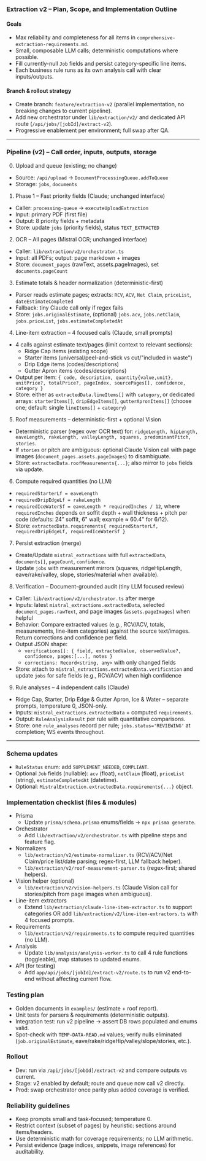 ### Extraction v2 – Plan, Scope, and Implementation Outline

#### Goals
- Max reliability and completeness for all items in `comprehensive-extraction-requirements.md`.
- Small, composable LLM calls; deterministic computations where possible.
- Fill currently-null `Job` fields and persist category-specific line items.
- Each business rule runs as its own analysis call with clear inputs/outputs.

#### Branch & rollout strategy
- Create branch: `feature/extraction-v2` (parallel implementation, no breaking changes to current pipeline).
- Add new orchestrator under `lib/extraction/v2/` and dedicated API route (`/api/jobs/[jobId]/extract-v2`).
- Progressive enablement per environment; full swap after QA.

---

### Pipeline (v2) – Call order, inputs, outputs, storage

0) Upload and queue (existing; no change)
- Source: `/api/upload` → `DocumentProcessingQueue.addToQueue`
- Storage: `jobs`, `documents`

1) Phase 1 – Fast priority fields (Claude; unchanged interface)
- Caller: `processing-queue` → `executeUploadExtraction`
- Input: primary PDF (first file)
- Output: 8 priority fields + metadata
- Store: update `jobs` (priority fields), status `TEXT_EXTRACTED`

2) OCR – All pages (Mistral OCR; unchanged interface)
- Caller: `lib/extraction/v2/orchestrator.ts`
- Input: all PDFs; output: page markdown + images
- Store: `document_pages` (rawText, assets.pageImages), set `documents.pageCount`

3) Estimate totals & header normalization (deterministic-first)
- Parser reads estimate pages; extracts: `RCV`, `ACV`, `Net Claim`, `priceList`, `dateEstimateCompleted`
- Fallback: tiny Claude call only if regex fails
- Store: `jobs.originalEstimate`, (optional) `jobs.acv`, `jobs.netClaim`, `jobs.priceList`, `jobs.estimateCompletedAt`

4) Line-item extraction – 4 focused calls (Claude, small prompts)
- 4 calls against estimate text/pages (limit context to relevant sections):
  - Ridge Cap items (existing scope)
  - Starter items (universal/peel-and-stick vs cut/"included in waste")
  - Drip Edge items (codes/descriptions)
  - Gutter Apron items (codes/descriptions)
- Output per item: `{ code, description, quantity{value,unit}, unitPrice?, totalPrice?, pageIndex, sourcePages[], confidence, category }`
- Store: either as `extractedData.lineItems[]` with `category`, or dedicated arrays: `starterItems[]`, `dripEdgeItems[]`, `gutterApronItems[]` (choose one; default: single `lineItems[]` + `category`)

5) Roof measurements – deterministic-first + optional Vision
- Deterministic parser (regex over OCR text) for: `ridgeLength, hipLength, eaveLength, rakeLength, valleyLength, squares, predominantPitch, stories`.
- If `stories` or pitch are ambiguous: optional Claude Vision call with page images (`document_pages.assets.pageImages`) to disambiguate.
- Store: `extractedData.roofMeasurements{...}`; also mirror to `jobs` fields via update.

6) Compute required quantities (no LLM)
- `requiredStarterLf = eaveLength`
- `requiredDripEdgeLf = rakeLength`
- `requiredIceWaterSf = eaveLength * requiredInches / 12`, where `requiredInches` depends on soffit depth + wall thickness + pitch per code (defaults: 24" soffit, 6" wall; example ≈ 60.4" for 6/12).
- Store: `extractedData.requirements{ requiredStarterLf, requiredDripEdgeLf, requiredIceWaterSf }`

7) Persist extraction (merge)
- Create/Update `mistral_extractions` with full `extractedData`, `documents[]`, `pageCount`, `confidence`.
- Update `jobs` with measurement mirrors (squares, ridgeHipLength, eave/rake/valley, slope, stories/material when available).

8) Verification – Document-grounded audit (tiny LLM focused review)
- Caller: `lib/extraction/v2/orchestrator.ts` after merge
- Inputs: latest `mistral_extractions.extractedData`, selected `document_pages.rawText`, and page images (`assets.pageImages`) when helpful
- Behavior: Compare extracted values (e.g., RCV/ACV, totals, measurements, line-item categories) against the source text/images. Return corrections and confidence per field.
- Output JSON shape:
  - `verifications[]: { field, extractedValue, observedValue?, confidence, pages:[...], notes }`
  - `corrections: Record<string, any>` with only changed fields
- Store: attach to `mistral_extractions.extractedData.verification` and update `jobs` for safe fields (e.g., RCV/ACV) when high confidence

9) Rule analyses – 4 independent calls (Claude)
- Ridge Cap, Starter, Drip Edge & Gutter Apron, Ice & Water – separate prompts, temperature 0, JSON-only.
- Inputs: `mistral_extractions.extractedData` + computed `requirements`.
- Output: `RuleAnalysisResult` per rule with quantitative comparisons.
- Store: one `rule_analyses` record per rule; `jobs.status='REVIEWING'` at completion; WS events throughout.

---

### Schema updates
- `RuleStatus` enum: add `SUPPLEMENT_NEEDED`, `COMPLIANT`.
- Optional `Job` fields (nullable): `acv` (float), `netClaim` (float), `priceList` (string), `estimateCompletedAt` (datetime).
- Optional: `MistralExtraction.extractedData.requirements{...}` object.

### Implementation checklist (files & modules)
- Prisma
  - Update `prisma/schema.prisma` enums/fields → `npx prisma generate`.
- Orchestrator
  - Add `lib/extraction/v2/orchestrator.ts` with pipeline steps and feature flag.
- Normalizers
  - `lib/extraction/v2/estimate-normalizer.ts` (RCV/ACV/Net Claim/price list/date parsing; regex-first, LLM fallback helper).
  - `lib/extraction/v2/roof-measurement-parser.ts` (regex-first; shared helpers).
- Vision helper (optional)
  - `lib/extraction/v2/vision-helpers.ts` (Claude Vision call for stories/pitch from page images when ambiguous).
- Line-item extractors
  - Extend `lib/extraction/claude-line-item-extractor.ts` to support categories OR add `lib/extraction/v2/line-item-extractors.ts` with 4 focused prompts.
- Requirements
  - `lib/extraction/v2/requirements.ts` to compute required quantities (no LLM).
- Analysis
  - Update `lib/analysis/analysis-worker.ts` to call 4 rule functions (toggleable), map statuses to updated enums.
- API (for testing)
  - Add `app/api/jobs/[jobId]/extract-v2/route.ts` to run v2 end-to-end without affecting current flow.

### Testing plan
- Golden documents in `examples/` (estimate + roof report).
- Unit tests for parsers & requirements (deterministic outputs).
- Integration test: run v2 pipeline → assert DB rows populated and enums valid.
- Spot-check with `TEMP-DATA-READ.md` values; verify nulls eliminated (`job.originalEstimate`, eave/rake/ridgeHip/valley/slope/stories, etc.).

### Rollout
- Dev: run via `/api/jobs/[jobId]/extract-v2` and compare outputs vs current.
- Stage: v2 enabled by default; route and queue now call v2 directly.
- Prod: swap orchestrator once parity plus added coverage is verified.

### Reliability guidelines
- Keep prompts small and task-focused; temperature 0.
- Restrict context (subset of pages) by heuristic: sections around items/headers.
- Use deterministic math for coverage requirements; no LLM arithmetic.
- Persist evidence (page indices, snippets, image references) for auditability.


